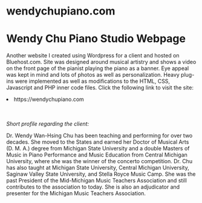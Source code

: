 # wendychupiano.com
<h1>Wendy Chu Piano Studio Webpage</h1>

Another website I created using Wordpress for a client and hosted on Bluehost.com.  Site was designed around musical artistry and shows a video on the front page of the pianist playing the piano as a banner.  Eye appeal was kept in mind and lots of photos as well as personalization.  Heavy plug-ins were implemented as well as modifications to the HTML, CSS, Javascript and PHP inner code files.  Click the following link to visit the site:

<li>https://wendychupiano.com</li>

<br><br>
<i>Short profile regarding the client:</i>

Dr. Wendy Wan-Hsing Chu has been teaching and performing for over two decades.  She moved to the States and earned her Doctor of Musical Arts (D. M. A.) degree from Michigan State University and a double Masters of Music in Piano Performance and Music Education from Central Michigan University, where she was the winner of the concerto competition.  Dr. Chu has also taught at Michigan State University, Central Michigan University, Saginaw Valley State University, and Stella Royce Music Camp. She was the past President of the Mid-Michigan Music Teachers Association and still contributes to the association to today. She is also an adjudicator and presenter for the Michigan Music Teachers Association. 
